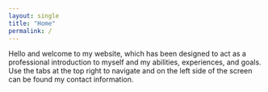 ```yaml
---
layout: single
title: "Home"
permalink: /
---
```


Hello and welcome to my website, which has been designed to act as a professional introduction to myself and my abilities, experiences, and goals.
Use the tabs at the top right to navigate and on the left side of the screen can be found my contact information.